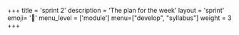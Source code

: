 +++
title = 'sprint 2'
description = 'The plan for the week'
layout = 'sprint'
emoji= '🛴'
menu_level = ['module']
menu=["develop", "syllabus"]
weight = 3
+++
